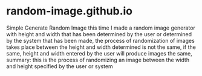 # random-image.github.io
Simple Generate Random Image
this time I made a random image generator with height and width that has been determined by the user or determined by the system that has been made, the process of randomization of images takes place between the height and width determined is not the same, if the same, height and width entered by the user will produce images the same, summary: this is the process of randomizing an image between the width and height specified by the user or system
